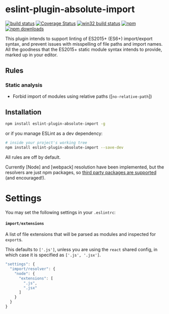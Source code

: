 # eslint-plugin-absolute-import

[![build status](https://travis-ci.org/mcclowes/eslint-plugin-absolute-import.svg?branch=master)](https://travis-ci.org/mcclowes/eslint-plugin-absolute-import)
[![Coverage Status](https://coveralls.io/repos/github/mcclowes/eslint-plugin-absolute-import/badge.svg?branch=master)](https://coveralls.io/github/mcclowes/eslint-plugin-absolute-import?branch=master)
[![win32 build status](https://ci.appveyor.com/api/projects/status/3mw2fifalmjlqf56/branch/master?svg=true)](https://ci.appveyor.com/project/mcclowes/eslint-plugin-absolute-import/branch/master)
[![npm](https://img.shields.io/npm/v/eslint-plugin-absolute-import.svg)](https://www.npmjs.com/package/eslint-plugin-absolute-import)
[![npm downloads](https://img.shields.io/npm/dt/eslint-plugin-absolute-import.svg?maxAge=2592000)](http://www.npmtrends.com/eslint-plugin-absolute-import)

This plugin intends to support linting of ES2015+ (ES6+) import/export syntax, and prevent issues with misspelling of file paths and import names. All the goodness that the ES2015+ static module syntax intends to provide, marked up in your editor.

## Rules

### Static analysis

* Forbid import of modules using relative paths ([`no-relative-path`])

[`no-absolute-path`]: ./docs/rules/no-absolute-path.md

## Installation

```sh
npm install eslint-plugin-absolute-import -g
```

or if you manage ESLint as a dev dependency:

```sh
# inside your project's working tree
npm install eslint-plugin-absolute-import --save-dev
```

All rules are off by default. 

Currently [Node] and [webpack] resolution have been implemented, but the
resolvers are just npm packages, so [third party packages are supported](https://github.com/mcclowes/eslint-plugin-absolute-import/wiki/Resolvers) (and encouraged!).

# Settings

You may set the following settings in your `.eslintrc`:

#### `import/extensions`

A list of file extensions that will be parsed as modules and inspected for
`export`s.

This defaults to `['.js']`, unless you are using the `react` shared config,
in which case it is specified as `['.js', '.jsx']`.

```js
"settings": {
  "import/resolver": {
    "node": {
      "extensions": [
        ".js",
        ".jsx"
      ]
    }
  }
}
```
